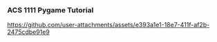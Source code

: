 ### ACS 1111 Pygame Tutorial

https://github.com/user-attachments/assets/e393a1e1-18e7-411f-af2b-2475cdbe91e9

